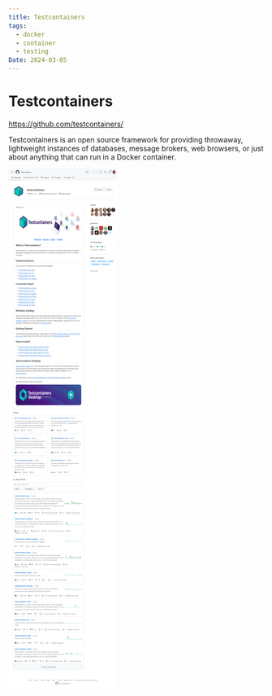 ```yaml
---
title: Testcontainers
tags:
  - docker
  - container
  - testing
Date: 2024-03-05
---
```


# Testcontainers
<https://github.com/testcontainers/>

Testcontainers is an open source framework for providing throwaway, lightweight instances of databases, message brokers, web browsers, or just about anything that can run in a Docker container.

![](../_asset/2024-03-01_Testcontainers_image_1.png)